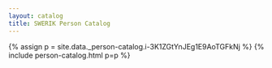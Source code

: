 ```yaml
---
layout: catalog
title: SWERIK Person Catalog
---
```

{% assign p = site.data._person-catalog.i-3K1ZGtYnJEg1E9AoTGFkNj %}
{% include person-catalog.html p=p %}

